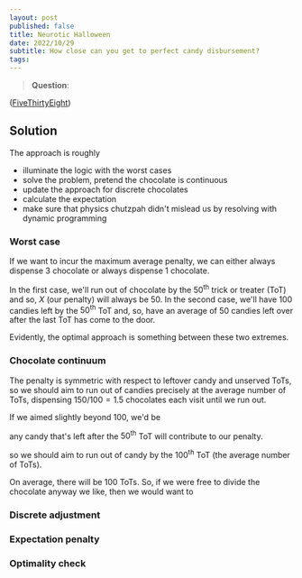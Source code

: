 ```yaml
---
layout: post
published: false
title: Neurotic Halloween
date: 2022/10/29
subtitle: How close can you get to perfect candy disbursement?
tags:
---
```


>**Question**:

<!--more-->

([FiveThirtyEight](URL))

## Solution

The approach is roughly

- illuminate the logic with the worst cases
- solve the problem, pretend the chocolate is continuous
- update the approach for discrete chocolates
- calculate the expectation
- make sure that physics chutzpah didn't mislead us by resolving with dynamic programming

### Worst case

If we want to incur the maximum average penalty, we can either always dispense $3$ chocolate or always dispense $1$ chocolate. 

In the first case, we'll run out of chocolate by the $50^\text{th}$ trick or treater (ToT) and so, $X$ (our penalty) will always be $50.$ In the second case, we'll have $100$ candies left by the $50^\text{th}$ ToT and, so, have an average of $50$ candies left over after the last ToT has come to the door. 

Evidently, the optimal approach is something between these two extremes.

### Chocolate continuum 

The penalty is symmetric with respect to leftover candy and unserved ToTs, so we should aim to run out of candies precisely at the average number of ToTs, dispensing $150/100 = 1.5$ chocolates each visit until we run out. 

If we aimed slightly beyond $100,$ we'd be 

any candy that's left after the $50^\text{th}$ ToT will contribute to our penalty. 

so we should aim to run out of candy by the $100^\text{th}$ ToT (the average number of ToTs).

On average, there will be $100$ ToTs. So, if we were free to divide the chocolate anyway we like, then we would want to 

### Discrete adjustment

### Expectation penalty

### Optimality check



<br>
